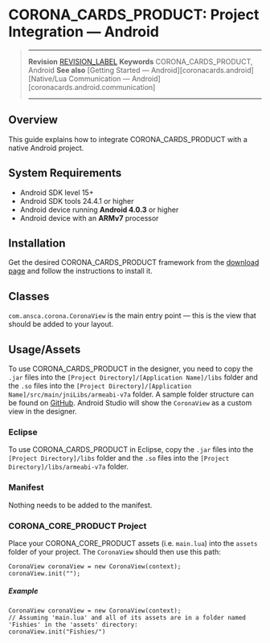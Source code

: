# CORONA_CARDS_PRODUCT: Project Integration — Android

> --------------------- ------------------------------------------------------------------------------------------
> __Revision__          [REVISION_LABEL](REVISION_URL)
> __Keywords__          CORONA_CARDS_PRODUCT, Android
> __See also__          [Getting Started — Android][coronacards.android]
>								[Native/Lua Communication — Android][coronacards.android.communication]
> --------------------- ------------------------------------------------------------------------------------------


## Overview

This guide explains how to integrate CORONA_CARDS_PRODUCT with a native Android project.


## System Requirements

* Android SDK level 15+
* Android SDK tools 24.4.1 or higher
* Android device running __Android 4.0.3__ or higher
* Android device with an __ARMv7__ processor


## Installation

Get the desired CORONA_CARDS_PRODUCT framework from the [download page](REVISION_URL) and follow the instructions to install it.


## Classes

`com.ansca.corona.CoronaView` is the main entry point &mdash; this is the view that should be added to your layout.


## Usage/Assets

To use CORONA_CARDS_PRODUCT in the designer, you need to copy the `.jar` files into the `[Project Directory]/[Application Name]/libs` folder and the `.so` files into the `[Project Directory]/[Application Name]/src/main/jniLibs/armeabi-v7a` folder. A sample folder structure can be found on [GitHub](https://github.com/CoronaCards/sample-android-ChildView). Android Studio will show the `CoronaView` as a custom view in the designer.

### Eclipse

To use CORONA_CARDS_PRODUCT in Eclipse, copy the `.jar` files into the `[Project Directory]/libs` folder and the `.so` files into the `[Project Directory]/libs/armeabi-v7a` folder.

### Manifest

Nothing needs to be added to the manifest.

### CORONA_CORE_PRODUCT Project

Place your CORONA_CORE_PRODUCT assets (i.e. `main.lua`) into the `assets` folder of your project. The `CoronaView` should then use this path:

``````
CoronaView coronaView = new CoronaView(context);
coronaView.init("");
``````

##### Example

``````
CoronaView coronaView = new CoronaView(context);
// Assuming 'main.lua' and all of its assets are in a folder named 'Fishies' in the 'assets' directory:
coronaView.init("Fishies/")
``````
